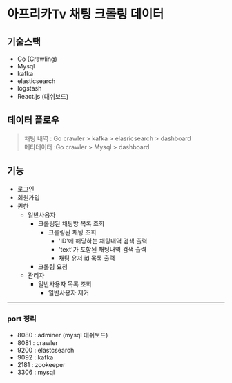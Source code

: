 # 아프리카Tv 채팅 크롤링 데이터 

## 기술스택
- Go (Crawling)
- Mysql
- kafka
- elasticsearch
- logstash
- React.js (대쉬보드)

## 데이터 플로우
> 채팅 내역 : Go crawler > kafka > elasricsearch   > dashboard  
> 메타데이터 :Go crawler > Mysql >  dashboard 

## 기능
- 로그인
- 회원가입
- 권한
	- 일반사용자
		- 크롤링된 채팅방 목록 조회
			- 크롤링된 채팅 조회
				- 'ID'에 해당하는 채팅내역 검색 출력
				- 'text'가 포함된 채팅내역 검색 출력
				- 채팅 유저 id 목록 출력
		- 크롤링 요청
	- 관리자
		- 일반사용자 목록 조회
			- 일반사용자 제거
---


### port 정리
- 8080 : adminer (mysql 대쉬보드)
- 8081 : crawler
- 9200 : elastcsearch
- 9092 : kafka
- 2181 : zookeeper
- 3306 : mysql 
